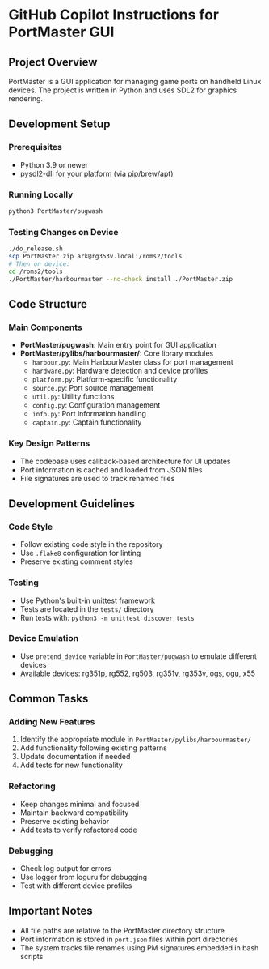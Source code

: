 # GitHub Copilot Instructions for PortMaster GUI

## Project Overview
PortMaster is a GUI application for managing game ports on handheld Linux devices. The project is written in Python and uses SDL2 for graphics rendering.

## Development Setup

### Prerequisites
- Python 3.9 or newer
- pysdl2-dll for your platform (via pip/brew/apt)

### Running Locally
```bash
python3 PortMaster/pugwash
```

### Testing Changes on Device
```bash
./do_release.sh
scp PortMaster.zip ark@rg353v.local:/roms2/tools
# Then on device:
cd /roms2/tools
./PortMaster/harbourmaster --no-check install ./PortMaster.zip
```

## Code Structure

### Main Components
- **PortMaster/pugwash**: Main entry point for GUI application
- **PortMaster/pylibs/harbourmaster/**: Core library modules
  - `harbour.py`: Main HarbourMaster class for port management
  - `hardware.py`: Hardware detection and device profiles
  - `platform.py`: Platform-specific functionality
  - `source.py`: Port source management
  - `util.py`: Utility functions
  - `config.py`: Configuration management
  - `info.py`: Port information handling
  - `captain.py`: Captain functionality

### Key Design Patterns
- The codebase uses callback-based architecture for UI updates
- Port information is cached and loaded from JSON files
- File signatures are used to track renamed files

## Development Guidelines

### Code Style
- Follow existing code style in the repository
- Use `.flake8` configuration for linting
- Preserve existing comment styles

### Testing
- Use Python's built-in unittest framework
- Tests are located in the `tests/` directory
- Run tests with: `python3 -m unittest discover tests`

### Device Emulation
- Use `pretend_device` variable in `PortMaster/pugwash` to emulate different devices
- Available devices: rg351p, rg552, rg503, rg351v, rg353v, ogs, ogu, x55

## Common Tasks

### Adding New Features
1. Identify the appropriate module in `PortMaster/pylibs/harbourmaster/`
2. Add functionality following existing patterns
3. Update documentation if needed
4. Add tests for new functionality

### Refactoring
- Keep changes minimal and focused
- Maintain backward compatibility
- Preserve existing behavior
- Add tests to verify refactored code

### Debugging
- Check log output for errors
- Use logger from loguru for debugging
- Test with different device profiles

## Important Notes
- All file paths are relative to the PortMaster directory structure
- Port information is stored in `port.json` files within port directories
- The system tracks file renames using PM signatures embedded in bash scripts
